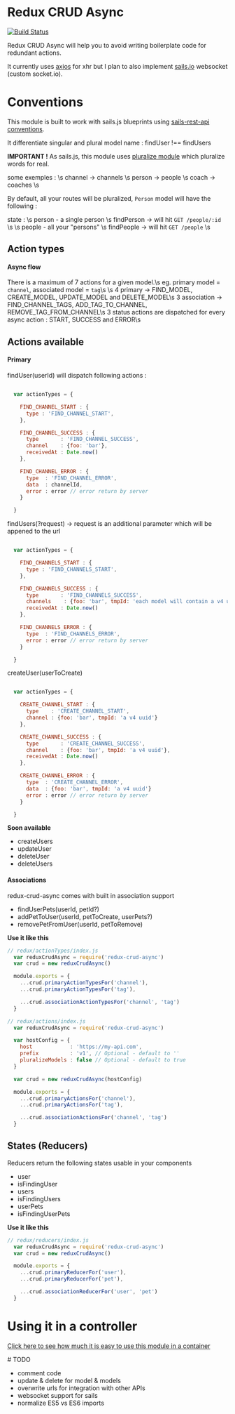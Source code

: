 # Redux CRUD Async
[![Build Status](https://travis-ci.org/prisonier/redux-crud-async.svg?branch=master)](https://travis-ci.org/prisonier/redux-crud-async)

Redux CRUD Async will help you to avoid writing boilerplate code for redundant actions.

It currently uses [axios](https://github.com/mzabriskie/axios) for xhr but I plan to also
implement [sails.io](https://github.com/balderdashy/sails.io.js) websocket (custom socket.io).  

# Conventions
This module is built to work with sails.js blueprints using [sails-rest-api conventions](https://github.com/ghaiklor/generator-sails-rest-api).

It differentiate singular and plural model name : findUser !== findUsers

**IMPORTANT !**
As sails.js, this module uses [pluralize module](https://www.npmjs.com/package/pluralize) which pluralize words for real.

some exemples : \s
channel -> channels \s
person  -> people \s
coach   -> coaches \s

By default, all your routes will be pluralized, `Person` model will have the following :

state : \s
person - a single person \s
findPerson -> will hit `GET /people/:id` \s
\s
people - all your "persons" \s
findPeople -> will hit `GET /people` \s


## Action types
#### Async flow

There is a maximum of 7 actions for a given model.\s
eg. primary model = `channel`, associated model = `tag`\s
\s
4 primary     -> FIND_MODEL, CREATE_MODEL, UPDATE_MODEL and DELETE_MODEL\s
3 association -> FIND_CHANNEL_TAGS, ADD_TAG_TO_CHANNEL, REMOVE_TAG_FROM_CHANNEL\s
3 status actions are dispatched for every async action : START, SUCCESS and ERROR\s


## Actions available
#### Primary
findUser(userId) will dispatch following actions :

```javascript

  var actionTypes = {

    FIND_CHANNEL_START : {
      type : 'FIND_CHANNEL_START',
    },

    FIND_CHANNEL_SUCCESS : {
      type       : 'FIND_CHANNEL_SUCCESS',
      channel    : {foo: 'bar'},
      receivedAt : Date.now()
    },

    FIND_CHANNEL_ERROR : {
      type  : 'FIND_CHANNEL_ERROR',
      data  : channelId,
      error : error // error return by server
    }

  }
```

findUsers(?request) -> request is an additional parameter which will be appened to the url

```javascript

  var actionTypes = {

    FIND_CHANNELS_START : {
      type : 'FIND_CHANNELS_START',
    },

    FIND_CHANNELS_SUCCESS : {
      type       : 'FIND_CHANNELS_SUCCESS',
      channels    : {foo: 'bar', tmpId: 'each model will contain a v4 uuid'},
      receivedAt : Date.now()
    },

    FIND_CHANNELS_ERROR : {
      type  : 'FIND_CHANNELS_ERROR',
      error : error // error return by server
    }

  }
```

createUser(userToCreate)

```javascript

  var actionTypes = {

    CREATE_CHANNEL_START : {
      type    : 'CREATE_CHANNEL_START',
      channel : {foo: 'bar', tmpId: 'a v4 uuid'}
    },

    CREATE_CHANNEL_SUCCESS : {
      type       : 'CREATE_CHANNEL_SUCCESS',
      channel    : {foo: 'bar', tmpId: 'a v4 uuid'},
      receivedAt : Date.now()
    },

    CREATE_CHANNEL_ERROR : {
      type  : 'CREATE_CHANNEL_ERROR',
      data  : {foo: 'bar', tmpId: 'a v4 uuid'}
      error : error // error return by server
    }

  }
```


**Soon available**
- createUsers
- updateUser
- deleteUser
- deleteUsers

#### Associations
redux-crud-async comes with built in association support

- findUserPets(userId, petId?)
- addPetToUser(userId, petToCreate, userPets?)
- removePetFromUser(userId, petToRemove)

**Use it like this**

```javascript
// redux/actionTypes/index.js
  var reduxCrudAsync = require('redux-crud-async')
  var crud = new reduxCrudAsync()

  module.exports = {
    ...crud.primaryActionTypesFor('channel'),
    ...crud.primaryActionTypesFor('tag'),

    ...crud.associationActionTypesFor('channel', 'tag')
  }

```

```javascript
// redux/actions/index.js
  var reduxCrudAsync = require('redux-crud-async')

  var hostConfig = {
    host            : 'https://my-api.com',
    prefix          : 'v1', // Optional - default to ''
    pluralizeModels : false // Optional - default to true
  }

  var crud = new reduxCrudAsync(hostConfig)

  module.exports = {
    ...crud.primaryActionsFor('channel'),
    ...crud.primaryActionsFor('tag'),

    ...crud.associationActionsFor('channel', 'tag')
  }

```


## States (Reducers)
Reducers return the following states usable in your components

- user
- isFindingUser
- users
- isFindingUsers
- userPets
- isFindingUserPets

**Use it like this**

```javascript
// redux/reducers/index.js
  var reduxCrudAsync = require('redux-crud-async')
  var crud = new reduxCrudAsync()

  module.exports = {
    ...crud.primaryReducerFor('user'),
    ...crud.primaryReducerFor('pet'),

    ...crud.associationReducerFor('user', 'pet')
  }

```

# Using it in a controller

[Click here to see how much it is easy to use this module in a container](https://github.com/prisonier/redux-crud-async/blob/master/exemples/Container.jsx)


# TODO
- comment code
- update & delete for model & models
- overwrite urls for integration with other APIs
- websocket support for sails
- normalize ES5 vs ES6 imports

